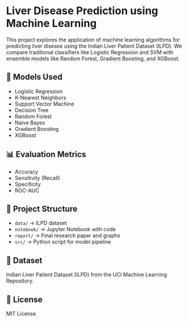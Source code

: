 # Liver Disease Prediction using Machine Learning

This project explores the application of machine learning algorithms for predicting liver disease using the Indian Liver Patient Dataset (ILPD). We compare traditional classifiers like Logistic Regression and SVM with ensemble models like Random Forest, Gradient Boosting, and XGBoost.

## 🧪 Models Used
- Logistic Regression
- K-Nearest Neighbors
- Support Vector Machine
- Decision Tree
- Random Forest
- Naive Bayes
- Gradient Boosting
- XGBoost

## 📊 Evaluation Metrics
- Accuracy
- Sensitivity (Recall)
- Specificity
- ROC-AUC

## 📁 Project Structure
- `data/` → ILPD dataset
- `notebook/` → Jupyter Notebook with code
- `report/` → Final research paper and graphs
- `src/` → Python script for model pipeline

## 📌 Dataset
Indian Liver Patient Dataset (ILPD) from the UCI Machine Learning Repository.

## 📜 License
MIT License
